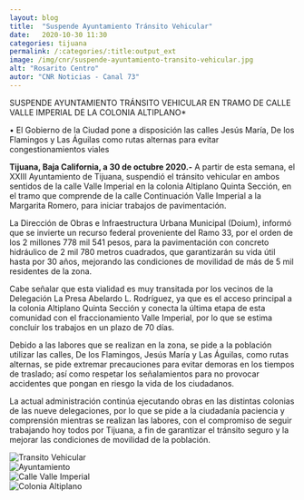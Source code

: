 ```yaml
---
layout: blog
title:  "Suspende Ayuntamiento Tránsito Vehicular"
date:   2020-10-30 11:30  
categories: tijuana
permalink: /:categories/:title:output_ext
image: /img/cnr/suspende-ayuntamiento-transito-vehicular.jpg
alt: "Rosarito Centro"
autor: "CNR Noticias - Canal 73"
---
```


 
SUSPENDE AYUNTAMIENTO TRÁNSITO VEHICULAR EN TRAMO DE CALLE VALLE IMPERIAL DE LA COLONIA ALTIPLANO*

• El Gobierno de la Ciudad pone a disposición las calles Jesús María, De los Flamingos y Las Águilas como rutas alternas para evitar congestionamientos viales

**Tijuana, Baja California, a 30 de octubre 2020.-** A partir de esta semana, el XXIII Ayuntamiento de Tijuana, suspendió el tránsito vehicular en ambos sentidos de la calle Valle Imperial en la colonia Altiplano Quinta Sección, en el tramo que comprende de la calle Continuación Valle Imperial a la Margarita Romero, para iniciar trabajos de pavimentación.

La Dirección de Obras e Infraestructura Urbana Municipal (Doium), informó que se invierte un recurso federal proveniente del Ramo 33, por el orden de los 2 millones 778 mil 541 pesos, para la pavimentación con concreto hidráulico de 2 mil 780 metros cuadrados, que garantizarán su vida útil hasta por 30 años, mejorando las condiciones de movilidad de más de 5 mil residentes de la zona.

Cabe señalar que esta vialidad es muy transitada por los vecinos de la Delegación La Presa Abelardo L. Rodríguez, ya que es el acceso principal a la colonia Altiplano Quinta Sección y conecta la última etapa de esta comunidad con el fraccionamiento Valle Imperial, por lo que se estima concluir los trabajos en un plazo de 70 días.

Debido a las labores que se realizan en la zona, se pide a la población utilizar las calles, De los Flamingos, Jesús María y Las Águilas, como rutas alternas, se pide extremar precauciones para evitar demoras en los tiempos de traslado; así como respetar los señalamientos para no provocar accidentes que pongan en riesgo la vida de los ciudadanos.

La actual administración continúa ejecutando obras en las distintas colonias de las nueve delegaciones, por lo que se pide a la ciudadanía paciencia y comprensión mientras se realizan las labores, con el compromiso de seguir trabajando hoy todos por Tijuana, a fin de garantizar el tránsito seguro y la mejorar las condiciones de movilidad de la población.

<div id="carouselExampleSlidesOnly" class="carousel slide" data-ride="carousel">
  <div class="carousel-inner">
    <div class="carousel-item active">
       <img class="d-block w-100" src="/img/cnr/suspende-ayuntamiento-transito-vehicular-2.jpg" loading="lazy"  alt="Transito Vehicular">
    </div>
    <div class="carousel-item">
      <img class="d-block w-100" src="/img/cnr/suspende-ayuntamiento-transito-vehicular-3.jpg" loading="lazy"  alt="Ayuntamiento">
    </div>
     <div class="carousel-item">
      <img class="d-block w-100" src="/img/cnr/suspende-ayuntamiento-transito-vehicular-5.jpg" loading="lazy"  alt="Calle Valle Imperial">
    </div>
      <div class="carousel-item">
      <img class="d-block w-100" src="/img/cnr/suspende-ayuntamiento-transito-vehicular-6.jpg" loading="lazy"  alt="Colonia Altiplano">
    </div>
  </div>
</div>
